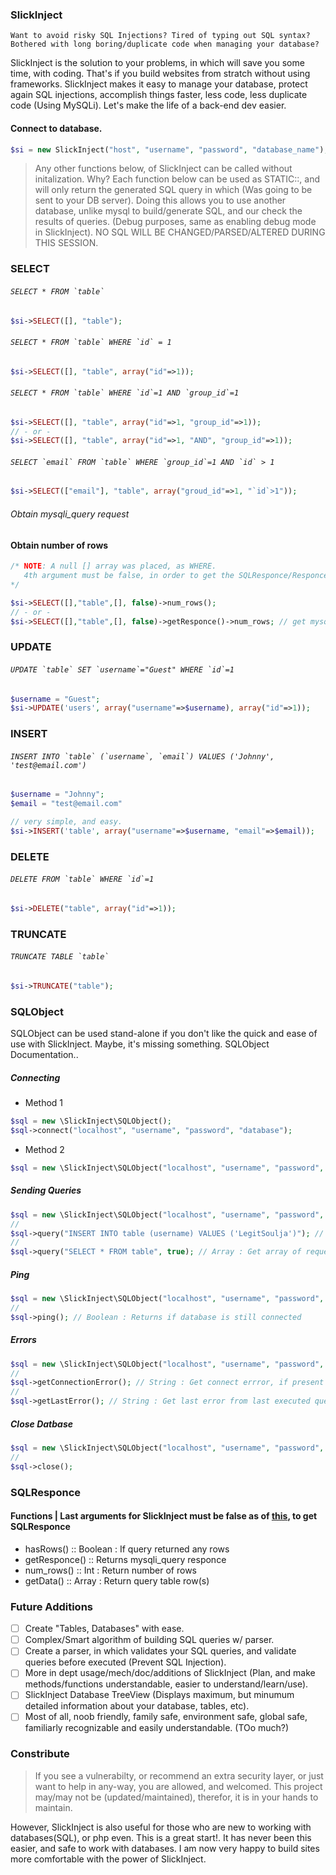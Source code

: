 ### SlickInject

    Want to avoid risky SQL Injections? Tired of typing out SQL syntax? Bothered with long boring/duplicate code when managing your database?

SlickInject is the solution to your problems, in which will save you some time, with coding. That's if you build websites from stratch without using frameworks. SlickInject makes it easy to manage your database, protect again SQL injections, accomplish things faster, less code, less duplicate code (Using MySQLi). Let's make the life of a back-end dev easier.
#### Connect to database.
```php
$si = new SlickInject("host", "username", "password", "database_name");
```

> Any other functions below, of SlickInject can be called without initalization. Why? Each function below can be used as STATIC::, and will only return the generated SQL query in which (Was going to be sent to your DB server). Doing this allows you to use another database, unlike mysql to build/generate SQL, and our check the results of queries. (Debug purposes, same as enabling debug mode in SlickInject). NO SQL WILL BE CHANGED/PARSED/ALTERED DURING THIS SESSION.

### SELECT

###### ```SELECT * FROM `table` ```
```php
$si->SELECT([], "table");
```

###### ```SELECT * FROM `table` WHERE `id` = 1```
```php
$si->SELECT([], "table", array("id"=>1));
```

###### ```SELECT * FROM `table` WHERE `id`=1 AND `group_id`=1```
```php
$si->SELECT([], "table", array("id"=>1, "group_id"=>1));
// - or - 
$si->SELECT([], "table", array("id"=>1, "AND", "group_id"=>1));
```

###### ```SELECT `email` FROM `table` WHERE `group_id`=1 AND `id` > 1```
```php
$si->SELECT(["email"], "table", array("groud_id"=>1, "`id`>1"));
```

###### Obtain mysqli_query request
#### Obtain number of rows
```php
/* NOTE: A null [] array was placed, as WHERE. 
   4th argument must be false, in order to get the SQLResponce/Responce
*/

$si->SELECT([],"table",[], false)->num_rows();
// - or -
$si->SELECT([],"table",[], false)->getResponce()->num_rows; // get mysqli_query request
```

### UPDATE

###### ```UPDATE `table` SET `username`="Guest" WHERE `id`=1```
```php
$username = "Guest";
$si->UPDATE('users', array("username"=>$username), array("id"=>1));
```

### INSERT

###### ```INSERT INTO `table` (`username`, `email`) VALUES ('Johnny', 'test@email.com')```
```php
$username = "Johnny";
$email = "test@email.com"

// very simple, and easy.
$si->INSERT('table', array("username"=>$username, "email"=>$email));
```

### DELETE

###### ```DELETE FROM `table` WHERE `id`=1```
```php
$si->DELETE("table", array("id"=>1));
```

### TRUNCATE

###### ```TRUNCATE TABLE `table` ```
```php
$si->TRUNCATE("table");
```


### SQLObject

SQLObject can be used stand-alone if you don't like the quick and ease of use with SlickInject. Maybe, it's missing something. SQLObject Documentation..

##### Connecting
- Method 1
```php
$sql = new \SlickInject\SQLObject();
$sql->connect("localhost", "username", "password", "database");
```
- Method 2
```php
$sql = new \SlickInject\SQLObject("localhost", "username", "password", "database");
```

##### Sending Queries
```php
$sql = new \SlickInject\SQLObject("localhost", "username", "password", "database");
//
$sql->query("INSERT INTO table (username) VALUES ('LegitSoulja')"); // *SQLResponce
//
$sql->query("SELECT * FROM table", true); // Array : Get array of requested table rows
```

##### Ping
```php
$sql = new \SlickInject\SQLObject("localhost", "username", "password", "database");
//
$sql->ping(); // Boolean : Returns if database is still connected
```

##### Errors
```php
$sql = new \SlickInject\SQLObject("localhost", "username", "password", "database");
//
$sql->getConnectionError(); // String : Get connect errror, if present
//
$sql->getLastError(); // String : Get last error from last executed query
```

##### Close Datbase

```php
$sql = new \SlickInject\SQLObject("localhost", "username", "password", "database");
//
$sql->close(); 
```

### SQLResponce

#### Functions | Last arguments for SlickInject must be false as of [this](https://github.com/LegitSoulja/SlickInject/blob/dev/README.md#obtain-mysqli_query-request), to get SQLResponce 
- hasRows() :: Boolean : If query returned any rows
- getResponce() :: Returns mysqli_query responce
- num_rows() :: Int : Return number of rows
- getData() :: Array : Return query table row(s)

### Future Additions

- [ ] Create "Tables, Databases" with ease.
- [ ] Complex/Smart algorithm of building SQL queries w/ parser.
- [ ] Create a parser, in which validates your SQL queries, and validate queries before executed (Prevent SQL Injection).
- [ ] More in dept usage/mech/doc/additions of SlickInject (Plan, and make methods/functions understandable, easier to understand/learn/use).
- [ ] SlickInject Database TreeView (Displays maximum, but minumum detailed information about your database, tables, etc).
- [ ] Most of all, noob friendly, family safe, environment safe, global safe, familiarly recognizable and easily understandable. (TOo much?)

### Constribute

> If you see a vulnerabilty, or recommend an extra security layer, or just want to help in any-way, you are allowed, and welcomed. This project may/may not be (updated/maintained), therefor, it is in your hands to maintain. 

However, SlickInject is also useful for those who are new to working with databases(SQL), or php even. This is a great start!. It has never been this easier, and safe to work with databases. I am now very happy to build sites more comfortable with the power of SlickInject. 


